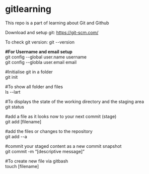 # gitlearning
This repo is a part of learning about Git and Github

Download and setup git:     https://git-scm.com/

To check git version: git --version

<b>#For Username and email setup</b><br>
git config --global user.name username<br>
git config --globla user.email email<br>

#Initialise git in a folder<br>
git init 

#To show all folder and files<br>
ls --lart

#To displays the state of the working directory and the staging area<br>
git status

#add a file as it looks now to your next commit (stage)<br>
git add [filename]

#add the files or changes to the repository<br>
git add --a

#commit your staged content as a new commit snapshot<br>
git commit -m “[descriptive message]”

#To create new file via gitbash<br>
touch [filename]

